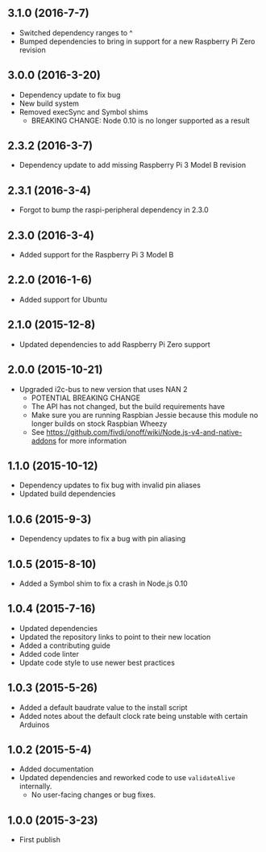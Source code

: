 ## 3.1.0 (2016-7-7)

- Switched dependency ranges to ^
- Bumped dependencies to bring in support for a new Raspberry Pi Zero revision

## 3.0.0 (2016-3-20)

- Dependency update to fix bug
- New build system
- Removed execSync and Symbol shims
  - BREAKING CHANGE: Node 0.10 is no longer supported as a result

## 2.3.2 (2016-3-7)

- Dependency update to add missing Raspberry Pi 3 Model B revision

## 2.3.1 (2016-3-4)

- Forgot to bump the raspi-peripheral dependency in 2.3.0

## 2.3.0 (2016-3-4)

- Added support for the Raspberry Pi 3 Model B

## 2.2.0 (2016-1-6)

- Added support for Ubuntu

## 2.1.0 (2015-12-8)

- Updated dependencies to add Raspberry Pi Zero support

## 2.0.0 (2015-10-21)

- Upgraded i2c-bus to new version that uses NAN 2
  - POTENTIAL BREAKING CHANGE
  - The API has not changed, but the build requirements have
  - Make sure you are running Raspbian Jessie because this module no longer builds on stock Raspbian Wheezy
  - See https://github.com/fivdi/onoff/wiki/Node.js-v4-and-native-addons for more information

## 1.1.0 (2015-10-12)

- Dependency updates to fix bug with invalid pin aliases
- Updated build dependencies

## 1.0.6 (2015-9-3)

- Dependency updates to fix a bug with pin aliasing

## 1.0.5 (2015-8-10)

- Added a Symbol shim to fix a crash in Node.js 0.10

## 1.0.4 (2015-7-16)

- Updated dependencies
- Updated the repository links to point to their new location
- Added a contributing guide
- Added code linter
- Update code style to use newer best practices

## 1.0.3 (2015-5-26)

- Added a default baudrate value to the install script
- Added notes about the default clock rate being unstable with certain Arduinos

## 1.0.2 (2015-5-4)

- Added documentation
- Updated dependencies and reworked code to use ```validateAlive``` internally.
  - No user-facing changes or bug fixes.

## 1.0.0 (2015-3-23)

- First publish
